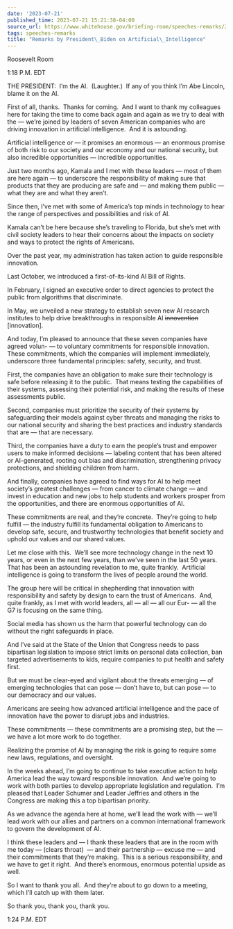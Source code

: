 ```yaml
---
date: '2023-07-21'
published_time: 2023-07-21 15:21:38-04:00
source_url: https://www.whitehouse.gov/briefing-room/speeches-remarks/2023/07/21/remarks-by-president-biden-on-artificial-intelligence/
tags: speeches-remarks
title: "Remarks by President\_Biden on Artificial\_Intelligence"
---
```

 
Roosevelt Room

1:18 P.M. EDT  
  
THE PRESIDENT:  I’m the AI.  (Laughter.)  If any of you think I’m Abe
Lincoln, blame it on the AI.  
  
First of all, thanks.  Thanks for coming.  And I want to thank my
colleagues here for taking the time to come back again and again as we
try to deal with the — we’re joined by leaders of seven American
companies who are driving innovation in artificial intelligence.  And it
is astounding.   
  
Artificial intelligence or — it promises an enormous — an enormous
promise of both risk to our society and our economy and our national
security, but also incredible opportunities — incredible
opportunities.  
  
Just two months ago, Kamala and I met with these leaders — most of them
are here again — to underscore the responsibility of making sure that
products that they are producing are safe and — and making them public —
what they are and what they aren’t.  
  
Since then, I’ve met with some of America’s top minds in technology to
hear the range of perspectives and possibilities and risk of AI.  
  
Kamala can’t be here because she’s traveling to Florida, but she’s met
with civil society leaders to hear their concerns about the impacts on
society and ways to protect the rights of Americans.  
  
Over the past year, my administration has taken action to guide
responsible innovation.  
  
Last October, we introduced a first-of-its-kind AI Bill of Rights.  
  
In February, I signed an executive order to direct agencies to protect
the public from algorithms that discriminate.  
  
In May, we unveiled a new strategy to establish seven new AI research
institutes to help drive breakthroughs in responsible AI
<s>innovention</s> \[innovation\].  
  
And today, I’m pleased to announce that these seven companies have
agreed volun- — to voluntary commitments for responsible innovation. 
These commitments, which the companies will implement immediately,
underscore three fundamental principles: safety, security, and trust.  
  
First, the companies have an obligation to make sure their technology is
safe before releasing it to the public.  That means testing the
capabilities of their systems, assessing their potential risk, and
making the results of these assessments public.  
  
Second, companies must prioritize the security of their systems by
safeguarding their models against cyber threats and managing the risks
to our national security and sharing the best practices and industry
standards that are — that are necessary.  
  
Third, the companies have a duty to earn the people’s trust and empower
users to make informed decisions — labeling content that has been
altered or AI-generated, rooting out bias and discrimination,
strengthening privacy protections, and shielding children from harm.  
  
And finally, companies have agreed to find ways for AI to help meet
society’s greatest challenges — from cancer to climate change — and
invest in education and new jobs to help students and workers prosper
from the opportunities, and there are enormous opportunities of AI.    
  
These commitments are real, and they’re concrete.  They’re going to help
fulfill — the industry fulfill its fundamental obligation to Americans
to develop safe, secure, and trustworthy technologies that benefit
society and uphold our values and our shared values.  
  
Let me close with this.  We’ll see more technology change in the next 10
years, or even in the next few years, than we’ve seen in the last 50
years.  That has been an astounding revelation to me, quite frankly. 
Artificial intelligence is going to transform the lives of people around
the world.  
  
The group here will be critical in shepherding that innovation with
responsibility and safety by design to earn the trust of Americans. 
And, quite frankly, as I met with world leaders, all — all — all our
Eur- — all the G7 is focusing on the same thing.  
  
Social media has shown us the harm that powerful technology can do
without the right safeguards in place.  
  
And I’ve said at the State of the Union that Congress needs to pass
bipartisan legislation to impose strict limits on personal data
collection, ban targeted advertisements to kids, require companies to
put health and safety first.  
  
But we must be clear-eyed and vigilant about the threats emerging — of
emerging technologies that can pose — don’t have to, but can pose — to
our democracy and our values.    
  
Americans are seeing how advanced artificial intelligence and the pace
of innovation have the power to disrupt jobs and industries.  
  
These commitments — these commitments are a promising step, but the — we
have a lot more work to do together. 

Realizing the promise of AI by managing the risk is going to require
some new laws, regulations, and oversight.  
  
In the weeks ahead, I’m going to continue to take executive action to
help America lead the way toward responsible innovation.  And we’re
going to work with both parties to develop appropriate legislation and
regulation.  I’m pleased that Leader Schumer and Leader Jeffries and
others in the Congress are making this a top bipartisan priority.  
  
As we advance the agenda here at home, we’ll lead the work with — we’ll
lead work with our allies and partners on a common international
framework to govern the development of AI.  
  
I think these leaders and — I thank these leaders that are in the room
with me today — (clears throat)  — and their partnership — excuse me —
and their commitments that they’re making.  This is a serious
responsibility, and we have to get it right.  And there’s enormous,
enormous potential upside as well. 

So I want to thank you all.  And they’re about to go down to a meeting,
which I’ll catch up with them later.

So thank you, thank you, thank you.  
  
1:24 P.M. EDT
